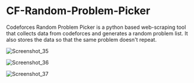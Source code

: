 # CF-Random-Problem-Picker

Codeforces Random Problem Picker is a python based web-scraping tool that collects data from codeforces and generates a random problem list. It also stores the data so that the same problem doesn't repeat.

![Screenshot_35](https://user-images.githubusercontent.com/46154706/109932091-f25cd780-7cf3-11eb-973a-936900dbb2bd.png)

![Screenshot_36](https://user-images.githubusercontent.com/46154706/109932123-ff79c680-7cf3-11eb-9f11-96ba157c8e15.png)

![Screenshot_37](https://user-images.githubusercontent.com/46154706/109932138-03a5e400-7cf4-11eb-9e32-c18055299a88.png)
